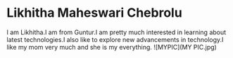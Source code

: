 # Likhitha Maheswari Chebrolu
I am Likhitha.I am from Guntur.I am pretty much interested in learning about latest technologies.I also like to explore new advancements in technology.I like my mom very much and she is my everything.
![MYPIC](MY PIC.jpg)